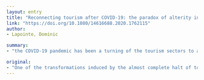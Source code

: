 ```yaml
---
layout: entry
title: "Reconnecting tourism after COVID-19: the paradox of alterity in tourism areas"
link: "https://doi.org/10.1080/14616688.2020.1762115"
author:
- Lapointe, Dominic

summary:
- "the COVID-19 pandemic has been a turning of the tourism sectors to a greater orientation towards their host communit. One of the transformations induced by the almost complete halt of tourism due to the COVD-19 halt has been the turning of tourism sectors. The tourism sector has been turning tourism sectors towards a more. orientation towards the host communiit... and a broader orientation toward their host. communitism. Tourism sectors have been transformed by the tourism sector.. almost halt due to tourism has halted nearly complete. the tourism. one of the transitions."

original:
- "One of the transformations induced by the almost complete halt of tourism due to the COVID-19 pandemic has been a turning of the tourism sectors to a greater orientation towards their host communit..."
---
```


